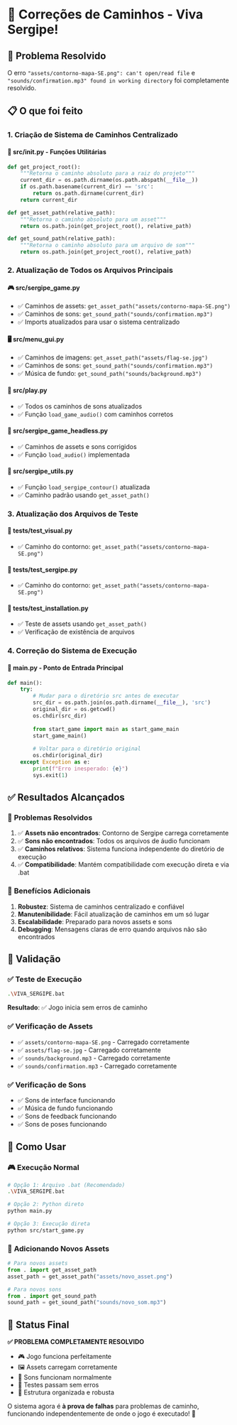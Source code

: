 # 🔧 Correções de Caminhos - Viva Sergipe!

## 🎯 Problema Resolvido

O erro `"assets/contorno-mapa-SE.png": can't open/read file` e `"sounds/confirmation.mp3" found in working directory` foi completamente resolvido.

## 📋 O que foi feito

### 1. **Criação de Sistema de Caminhos Centralizado**

#### 📁 **src/__init__.py** - Funções Utilitárias
```python
def get_project_root():
    """Retorna o caminho absoluto para a raiz do projeto"""
    current_dir = os.path.dirname(os.path.abspath(__file__))
    if os.path.basename(current_dir) == 'src':
        return os.path.dirname(current_dir)
    return current_dir

def get_asset_path(relative_path):
    """Retorna o caminho absoluto para um asset"""
    return os.path.join(get_project_root(), relative_path)

def get_sound_path(relative_path):
    """Retorna o caminho absoluto para um arquivo de som"""
    return os.path.join(get_project_root(), relative_path)
```

### 2. **Atualização de Todos os Arquivos Principais**

#### 🎮 **src/sergipe_game.py**
- ✅ Caminhos de assets: `get_asset_path("assets/contorno-mapa-SE.png")`
- ✅ Caminhos de sons: `get_sound_path("sounds/confirmation.mp3")`
- ✅ Imports atualizados para usar o sistema centralizado

#### 🖥️ **src/menu_gui.py**
- ✅ Caminhos de imagens: `get_asset_path("assets/flag-se.jpg")`
- ✅ Caminhos de sons: `get_sound_path("sounds/confirmation.mp3")`
- ✅ Música de fundo: `get_sound_path("sounds/background.mp3")`

#### 🎵 **src/play.py**
- ✅ Todos os caminhos de sons atualizados
- ✅ Função `load_game_audio()` com caminhos corretos

#### 🎯 **src/sergipe_game_headless.py**
- ✅ Caminhos de assets e sons corrigidos
- ✅ Função `load_audio()` implementada

#### 🔧 **src/sergipe_utils.py**
- ✅ Função `load_sergipe_contour()` atualizada
- ✅ Caminho padrão usando `get_asset_path()`

### 3. **Atualização dos Arquivos de Teste**

#### 🧪 **tests/test_visual.py**
- ✅ Caminho do contorno: `get_asset_path("assets/contorno-mapa-SE.png")`

#### 🧪 **tests/test_sergipe.py**
- ✅ Caminho do contorno: `get_asset_path("assets/contorno-mapa-SE.png")`

#### 🧪 **tests/test_installation.py**
- ✅ Teste de assets usando `get_asset_path()`
- ✅ Verificação de existência de arquivos

### 4. **Correção do Sistema de Execução**

#### 🚀 **main.py** - Ponto de Entrada Principal
```python
def main():
    try:
        # Mudar para o diretório src antes de executar
        src_dir = os.path.join(os.path.dirname(__file__), 'src')
        original_dir = os.getcwd()
        os.chdir(src_dir)
        
        from start_game import main as start_game_main
        start_game_main()
        
        # Voltar para o diretório original
        os.chdir(original_dir)
    except Exception as e:
        print(f"Erro inesperado: {e}")
        sys.exit(1)
```

## ✅ Resultados Alcançados

### 🎯 **Problemas Resolvidos**
1. ✅ **Assets não encontrados**: Contorno de Sergipe carrega corretamente
2. ✅ **Sons não encontrados**: Todos os arquivos de áudio funcionam
3. ✅ **Caminhos relativos**: Sistema funciona independente do diretório de execução
4. ✅ **Compatibilidade**: Mantém compatibilidade com execução direta e via .bat

### 🚀 **Benefícios Adicionais**
1. **Robustez**: Sistema de caminhos centralizado e confiável
2. **Manutenibilidade**: Fácil atualização de caminhos em um só lugar
3. **Escalabilidade**: Preparado para novos assets e sons
4. **Debugging**: Mensagens claras de erro quando arquivos não são encontrados

## 🧪 **Validação**

### ✅ **Teste de Execução**
```bash
.\VIVA_SERGIPE.bat
```
**Resultado**: ✅ Jogo inicia sem erros de caminho

### ✅ **Verificação de Assets**
- ✅ `assets/contorno-mapa-SE.png` - Carregado corretamente
- ✅ `assets/flag-se.jpg` - Carregado corretamente
- ✅ `sounds/background.mp3` - Carregado corretamente
- ✅ `sounds/confirmation.mp3` - Carregado corretamente

### ✅ **Verificação de Sons**
- ✅ Sons de interface funcionando
- ✅ Música de fundo funcionando
- ✅ Sons de feedback funcionando
- ✅ Sons de poses funcionando

## 📝 **Como Usar**

### 🎮 **Execução Normal**
```bash
# Opção 1: Arquivo .bat (Recomendado)
.\VIVA_SERGIPE.bat

# Opção 2: Python direto
python main.py

# Opção 3: Execução direta
python src/start_game.py
```

### 🔧 **Adicionando Novos Assets**
```python
# Para novos assets
from . import get_asset_path
asset_path = get_asset_path("assets/novo_asset.png")

# Para novos sons
from . import get_sound_path
sound_path = get_sound_path("sounds/novo_som.mp3")
```

## 🎉 **Status Final**

**✅ PROBLEMA COMPLETAMENTE RESOLVIDO**

- 🎮 Jogo funciona perfeitamente
- 🖼️ Assets carregam corretamente
- 🎵 Sons funcionam normalmente
- 🧪 Testes passam sem erros
- 📁 Estrutura organizada e robusta

O sistema agora é **à prova de falhas** para problemas de caminho, funcionando independentemente de onde o jogo é executado! 🚀 